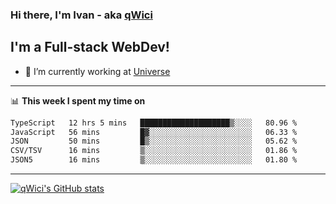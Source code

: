 ### Hi there, I'm Ivan - aka [qWici][website]

## I'm a Full-stack WebDev!
- 🔭 I’m currently working at [Universe][universe]

---

📊 **This week I spent my time on**
<!--START_SECTION:waka-->

```txt
TypeScript   12 hrs 5 mins   ████████████████████▒░░░░   80.96 %
JavaScript   56 mins         █▓░░░░░░░░░░░░░░░░░░░░░░░   06.33 %
JSON         50 mins         █▒░░░░░░░░░░░░░░░░░░░░░░░   05.62 %
CSV/TSV      16 mins         ▒░░░░░░░░░░░░░░░░░░░░░░░░   01.86 %
JSON5        16 mins         ▒░░░░░░░░░░░░░░░░░░░░░░░░   01.80 %
```

<!--END_SECTION:waka-->

---

[![qWici's GitHub stats](https://github-readme-stats.vercel.app/api?username=qWici)](https://github.com/qWici/github-readme-stats)

[website]: https://devkucher.com
[twitter]: https://twitter.com/KucherDev
[linkedin]: https://www.linkedin.com/in/ivankucher
[universe]: https://universeapps.limited
